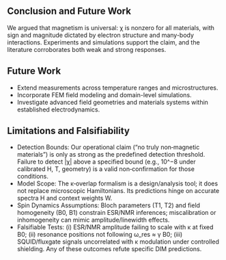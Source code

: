 Conclusion and Future Work
--------------------------

We argued that magnetism is universal: χ is nonzero for all materials, with sign and magnitude dictated by electron structure and many-body interactions. Experiments and simulations support the claim, and the literature corroborates both weak and strong responses.

Future Work
-----------
- Extend measurements across temperature ranges and microstructures.
- Incorporate FEM field modeling and domain-level simulations.
- Investigate advanced field geometries and materials systems within established electrodynamics.

Limitations and Falsifiability
------------------------------
- Detection Bounds: Our operational claim (“no truly non‑magnetic materials”) is only as strong as the predefined detection threshold. Failure to detect |χ| above a specified bound (e.g., 10^−8 under calibrated H, T, geometry) is a valid non‑confirmation for those conditions.
- Model Scope: The κ‑overlap formalism is a design/analysis tool; it does not replace microscopic Hamiltonians. Its predictions hinge on accurate spectra H and context weights W.
- Spin Dynamics Assumptions: Bloch parameters (T1, T2) and field homogeneity (B0, B1) constrain ESR/NMR inferences; miscalibration or inhomogeneity can mimic amplitude/linewidth effects.
- Falsifiable Tests: (i) ESR/NMR amplitude failing to scale with κ at fixed B0; (ii) resonance positions not following ω_res ≈ γ B0; (iii) SQUID/fluxgate signals uncorrelated with κ modulation under controlled shielding. Any of these outcomes refute specific DIM predictions.